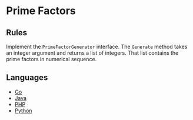 # Prime Factors

## Rules

Implement the `PrimeFactorGenerator` interface.
The `Generate` method takes an integer argument and returns a list of integers.
That list contains the prime factors in numerical sequence.

## Languages

- [Go](../../../go/src/PrimeFactors)
- [Java](../../../java/src/PrimeFactors)
- [PHP](../../../php/src/PrimeFactors)
- [Python](../../../python/src/PrimeFactors)